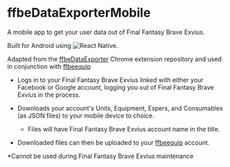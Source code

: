 # **ffbeDataExporterMobile**
A mobile app to get your user data out of Final Fantasy Brave Exvius.

Built for Android using ![React Native](https://img.shields.io/badge/React_Native-20232A?style=for-the-badge&logo=react&logoColor=61DAFB).

Adapted from the [ffbeDataExporter](https://github.com/lyrgard/ffbeDataExporter) Chrome extension repository and used in conjunction with [ffbeequip](https://ffbeequip.com/)

- Logs in to your Final Fantasy Brave Exvius linked with either your Facebook or Google account, logging you out of Final Fantasy Brave Exvius in the process.

- Downloads your account's Units, Equipment, Espers, and Consumables (as JSON files) to your mobile device to choice.
  - Files will have Final Fantasy Brave Exvius account name in the title.

- Downloaded files can then be uploaded to your [ffbeequip](https://ffbeequip.com/) account.


*Cannot be used during Final Fantasy Brave Exvius maintenance

